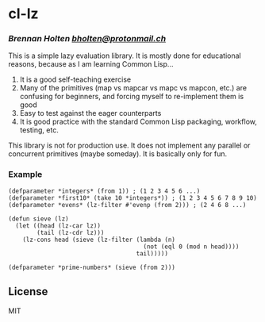 # cl-lz
### _Brennan Holten <bholten@protonmail.ch>_

This is a simple lazy evaluation library. It is mostly done for educational reasons, because as I am learning Common Lisp...

1. It is a good self-teaching exercise
2. Many of the primitives (map vs mapcar vs mapc vs mapcon, etc.) are confusing for beginners, and forcing myself to re-implement them is good
3. Easy to test against the eager counterparts
4. It is good practice with the standard Common Lisp packaging, workflow, testing, etc.

This library is not for production use. It does not implement any parallel or concurrent primitives (maybe someday). It is basically only for fun.

### Example

```common-lisp
(defparameter *integers* (from 1)) ; (1 2 3 4 5 6 ...) 
(defparameter *first10* (take 10 *integers*)) ; (1 2 3 4 5 6 7 8 9 10)
(defparameter *evens* (lz-filter #'evenp (from 2))) ; (2 4 6 8 ...)

(defun sieve (lz)
  (let ((head (lz-car lz))
        (tail (lz-cdr lz)))
    (lz-cons head (sieve (lz-filter (lambda (n)
                                      (not (eql 0 (mod n head))))
                                    tail)))))

(defparameter *prime-numbers* (sieve (from 2)))

```

## License

MIT


